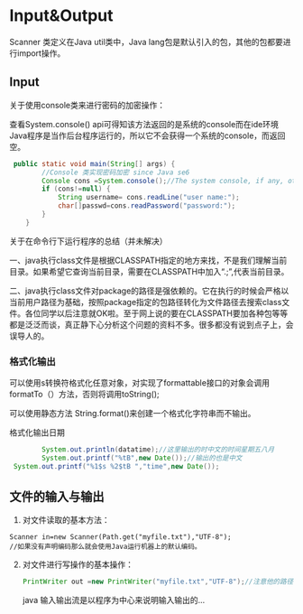 # Input&Output

Scanner 类定义在Java util类中，Java lang包是默认引入的包，其他的包都要进行import操作。

## Input

关于使用console类来进行密码的加密操作：

查看System.console() api可得知该方法返回的是系统的console而在ide环境Java程序是当作后台程序运行的，所以它不会获得一个系统的console，而返回空。

```java
 public static void main(String[] args) {
        //Console 类实现密码加密 since Java se6
        Console cons =System.console();//The system console, if any, otherwise null.
        if (cons!=null) {
            String username= cons.readLine("user name:");
            char[]passwd=cons.readPassword("password:");
        }
    }
```

关于在命令行下运行程序的总结（并未解决）

一、java执行class文件是根据CLASSPATH指定的地方来找，不是我们理解当前目录。如果希望它查询当前目录，需要在CLASSPATH中加入“.;”,代表当前目录。

二、java执行class文件对package的路径是强依赖的。它在执行的时候会严格以当前用户路径为基础，按照package指定的包路径转化为文件路径去搜索class文件。各位同学以后注意就OK啦。至于网上说的要在CLASSPATH要加各种包等等都是泛泛而谈，真正静下心分析这个问题的资料不多。很多都没有说到点子上，会误导人的。

###  格式化输出

可以使用s转换符格式化任意对象，对实现了formattable接口的对象会调用formatTo（）方法，否则将调用toString();

可以使用静态方法 String.format()来创建一个格式化字符串而不输出。

格式化输出日期

```java
        System.out.println(datatime);//这里输出的时中文的时间星期五八月
        System.out.printf("%tB",new Date());//输出的也是中文
 System.out.printf("%1$s %2$tB ","time",new Date());
```

## 文件的输入与输出

1. 对文件读取的基本方法：

```
Scanner in=new Scanner(Path.get("myfile.txt"),"UTF-8");
//如果没有声明编码那么就会使用Java运行机器上的默认编码。
```



2. 对文件进行写操作的基本操作：

   ```java
   PrintWriter out =new PrintWriter("myfile.txt","UTF-8");//注意他的路径，如果是相对路径那么就会以虚拟机启动的位置来决定。但是如果由在ide环境下这个任务将有ide来接管。
   
   ```

   java 输入输出流是以程序为中心来说明输入输出的...

   